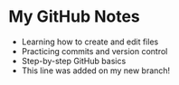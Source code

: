# My GitHub Notes
- Learning how to create and edit files
- Practicing commits and version control
- Step-by-step GitHub basics
- This line was added on my new branch!
